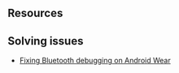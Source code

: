 ## Resources

## Solving issues
* [Fixing Bluetooth debugging on Android Wear](http://melix.github.io/blog/2014/10/android-moto360.html)
